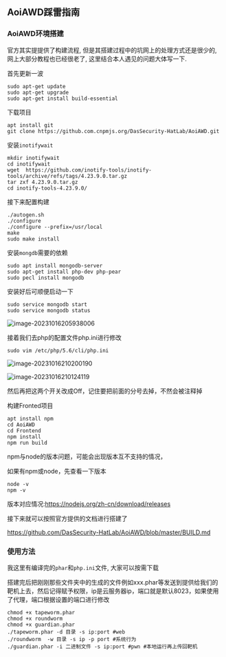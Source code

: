 ## AoiAWD踩雷指南

### AoiAWD环境搭建

官方其实提提供了构建流程, 但是其搭建过程中的坑网上的处理方式还是很少的, 网上大部分教程也已经很老了, 这里结合本人遇见的问题大体写一下.

首先更新一波

```shell
sudo apt-get update
sudo apt-get upgrade
sudo apt-get install build-essential
```

下载项目

```shell
apt install git
git clone https://github.com.cnpmjs.org/DasSecurity-HatLab/AoiAWD.git
```

安装`inotifywait`

```shell
mkdir inotifywait  
cd inotifywait     
wget  https://github.com/inotify-tools/inotify-tools/archive/refs/tags/4.23.9.0.tar.gz 
tar zxf 4.23.9.0.tar.gz  
cd inotify-tools-4.23.9.0/
```

接下来配置构建

```shell
./autogen.sh
./configure
./configure --prefix=/usr/local
make
sudo make install
```

安装`mongdb`需要的依赖

```
sudo apt install mongodb-server
sudo apt-get install php-dev php-pear
sudo pecl install mongodb 
```

安装好后可顺便启动一下

```
sudo service mongodb start
sudo service mongodb status
```

![image-20231016205938006](https://blog-1308152021.cos.ap-beijing.myqcloud.com/image-20231016205938006.png)

接着我们去php的配置文件php.ini进行修改

```shell
sudo vim /etc/php/5.6/cli/php.ini
```

![image-20231016210200190](https://blog-1308152021.cos.ap-beijing.myqcloud.com/image-20231016210200190.png)

![image-20231016210124119](https://blog-1308152021.cos.ap-beijing.myqcloud.com/image-20231016210124119.png)

然后再把这两个开关改成Off，记住要把前面的分号去掉，不然会被注释掉

构建Fronted项目

```shell
apt install npm      
cd AoiAWD  			
cd Frontend
npm install       
npm run build
```

npm与node的版本问题，可能会出现版本互不支持的情况，

如果有npm或node，先查看一下版本

```shell
node -v
npm -v
```

版本对应情况:https://nodejs.org/zh-cn/download/releases

接下来就可以按照官方提供的文档进行搭建了

https://github.com/DasSecurity-HatLab/AoiAWD/blob/master/BUILD.md

### 使用方法

我这里有编译完的`phar`和`php.ini`文件, 大家可以按需下载

搭建完后把刚刚那些文件夹中的生成的文件例如xxx.phar等发送到提供给我们的靶机上去，然后记得赋予权限，ip是云服务器ip，端口就是默认8023，如果使用了代理，端口根据设置的端口进行修改

```shell
chmod +x tapeworm.phar
chmod +x roundworm
chmod +x guardian.phar
./tapeworm.phar -d 目录 -s ip:port #web
./roundworm  -w 目录 -s ip -p port #系统行为
./guardian.phar -i 二进制文件 -s ip:port #pwn #本地运行再上传回靶机
```

